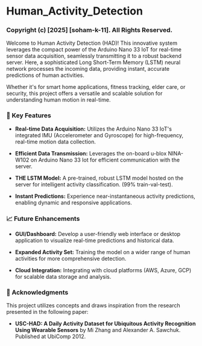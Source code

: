 # Human_Activity_Detection
### Copyright (c) [2025] [soham-k-11]. All Rights Reserved.


Welcome to Human Activity Detection (HAD)! This innovative system leverages the compact power of the Arduino Nano 33 IoT for real-time sensor data acquisition, seamlessly transmitting it to a robust backend server. Here, a sophisticated Long Short-Term Memory (LSTM) neural network processes the incoming data, providing instant, accurate predictions of human activities.

Whether it's for smart home applications, fitness tracking, elder care, or security, this project offers a versatile and scalable solution for understanding human motion in real-time.

### 🚀 Key Features

* **Real-time Data Acquisition:** Utilizes the Arduino Nano 33 IoT's integrated IMU (Accelerometer and Gyroscope) for high-frequency, real-time motion data collection.

* **Efficient Data Transmission:** Leverages the on-board u-blox NINA-W102 on Arduino Nano 33 Iot for efficient communication with the server.

* **THE LSTM Model:** A pre-trained, robust LSTM model hosted on the server for intelligent activity classification. (99% train-val-test).

* **Instant Predictions:** Experience near-instantaneous activity predictions, enabling dynamic and responsive applications.


### 📈 Future Enhancements
* **GUI/Dashboard:** Develop a user-friendly web interface or desktop application to visualize real-time predictions and historical data.

* **Expanded Activity Set:** Training the model on a wider range of human activities for more comprehensive detection.

* **Cloud Integration:** Integrating with cloud platforms (AWS, Azure, GCP) for scalable data storage and analysis.


### 🙏 Acknowledgments

This project utilizes concepts and draws inspiration from the research presented in the following paper:

* **USC-HAD: A Daily Activity Dataset for Ubiquitous Activity Recognition Using Wearable Sensors** by Mi Zhang and Alexander A. Sawchuk. Published at UbiComp 2012.
